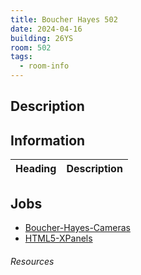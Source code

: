 ```yaml
---
title: Boucher Hayes 502
date: 2024-04-16
building: 26YS
room: 502
tags:
  - room-info
---
```


## Description

## Information

Heading          | Description
---------------- | -----------------

## Jobs

- [Boucher-Hayes-Cameras](../../01-Projects/Boucher-Hayes-Cameras.md)
- [HTML5-XPanels](../../04-Archive/Completed/HTML5-XPanels.md)


###### Resources
